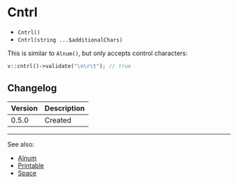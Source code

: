 # Cntrl

- `Cntrl()`
- `Cntrl(string ...$additionalChars)`

This is similar to `Alnum()`, but only accepts control characters:

```php
v::cntrl()->validate("\n\r\t"); // true
```

## Changelog

Version | Description
--------|-------------
  0.5.0 | Created

***
See also:

- [Alnum](Alnum.md)
- [Printable](Printable.md)
- [Space](Space.md)
